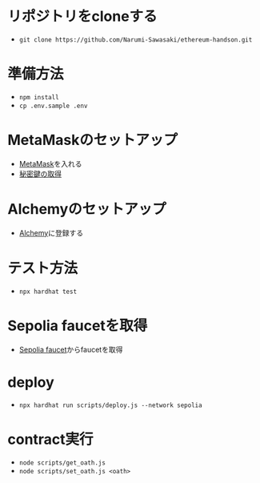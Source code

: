 # リポジトリをcloneする
* `git clone https://github.com/Narumi-Sawasaki/ethereum-handson.git`

# 準備方法
* `npm install`
* `cp .env.sample .env`

# MetaMaskのセットアップ
* [MetaMask](https://chrome.google.com/webstore/detail/metamask/nkbihfbeogaeaoehlefnkodbefgpgknn)を入れる
* [秘密鍵の取得](https://coincheck.com/ja/article/472#:~:text=%E7%B4%B9%E4%BB%8B%E3%81%97%E3%81%BE%E3%81%99%E3%80%82-,%E7%A7%98%E5%AF%86%E9%8D%B5%E3%82%92%E3%82%A8%E3%82%AF%E3%82%B9%E3%83%9D%E3%83%BC%E3%83%88%E3%81%99%E3%82%8B%E6%96%B9%E6%B3%95,%E3%80%8C%E7%A2%BA%E8%AA%8D%E3%80%8D%E3%82%92%E6%8A%BC%E3%81%97%E3%81%BE%E3%81%99%E3%80%82)

# Alchemyのセットアップ
* [Alchemy](https://auth.alchemy.com/)に登録する

# テスト方法
* `npx hardhat test`

# Sepolia faucetを取得
* [Sepolia faucet](https://sepoliafaucet.com/)からfaucetを取得

# deploy
* `npx hardhat run scripts/deploy.js --network sepolia`

# contract実行
* `node scripts/get_oath.js`
* `node scripts/set_oath.js <oath>`
